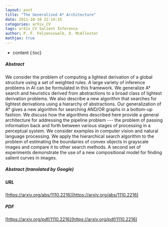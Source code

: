 ```yaml
---
layout: post
title: "The Generalized A* Architecture"
date: 2011-10-10 22:14:15
categories: arXiv_CV
tags: arXiv_CV Salient Inference
author: P. F. Felzenszwalb, D. McAllester
mathjax: true
---
```


* content
{:toc}

##### Abstract
We consider the problem of computing a lightest derivation of a global structure using a set of weighted rules. A large variety of inference problems in AI can be formulated in this framework. We generalize A* search and heuristics derived from abstractions to a broad class of lightest derivation problems. We also describe a new algorithm that searches for lightest derivations using a hierarchy of abstractions. Our generalization of A* gives a new algorithm for searching AND/OR graphs in a bottom-up fashion. We discuss how the algorithms described here provide a general architecture for addressing the pipeline problem --- the problem of passing information back and forth between various stages of processing in a perceptual system. We consider examples in computer vision and natural language processing. We apply the hierarchical search algorithm to the problem of estimating the boundaries of convex objects in grayscale images and compare it to other search methods. A second set of experiments demonstrate the use of a new compositional model for finding salient curves in images.

##### Abstract (translated by Google)


##### URL
[https://arxiv.org/abs/1110.2216](https://arxiv.org/abs/1110.2216)

##### PDF
[https://arxiv.org/pdf/1110.2216](https://arxiv.org/pdf/1110.2216)

